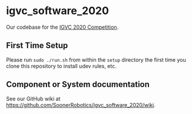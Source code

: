 # igvc_software_2020

Our codebase for the [IGVC 2020 Competition](http://www.igvc.org/).

## First Time Setup

Please run `sudo ./run.sh` from within the `setup` directory the first time you clone this repository to install udev rules, etc.

## Component or System documentation

See our GitHub wiki at https://github.com/SoonerRobotics/igvc_software_2020/wiki.
